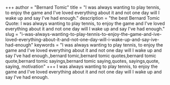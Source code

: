 +++
author = "Bernard Tomic"
title = "I was always wanting to play tennis, to enjoy the game and I've loved everything about it and not one day will I wake up and say I've had enough."
description = "the best Bernard Tomic Quote: I was always wanting to play tennis, to enjoy the game and I've loved everything about it and not one day will I wake up and say I've had enough."
slug = "i-was-always-wanting-to-play-tennis-to-enjoy-the-game-and-ive-loved-everything-about-it-and-not-one-day-will-i-wake-up-and-say-ive-had-enough"
keywords = "I was always wanting to play tennis, to enjoy the game and I've loved everything about it and not one day will I wake up and say I've had enough.,bernard tomic,bernard tomic quotes,bernard tomic quote,bernard tomic sayings,bernard tomic saying,quotes, sayings,quote, saying, motivation"
+++
I was always wanting to play tennis, to enjoy the game and I've loved everything about it and not one day will I wake up and say I've had enough.
